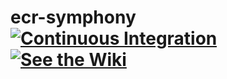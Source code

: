 # ecr-symphony [![Continuous Integration](https://github.com/Telecominfraproject/symphony/workflows/Continuous%20Integration/badge.svg)](https://Telecominfraproject/symphony/actions) [![See the Wiki](https://badgen.net/badge/docs/available/green)](https://github.com/facebookincubator/symphony/wiki)
